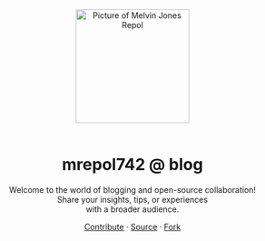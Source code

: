 <div align="center">
    <img align="center" src="/images/melvin-jones-repol.circle.png" alt="Picture of Melvin Jones Repol" width="200"><br><br>
    <h1>mrepol742 @ blog</h1>
    <p>Welcome to the world of blogging and open-source collaboration!<br> Share your insights, tips, or experiences<br> with a broader audience.</p>
    <a href="/blog/post/2024/01/06/building-a-blog-with-vuepress/">Contribute</a> · <a href="https://github.com/mrepol742/blog">Source</a> · <a href="https://github.com/mrepol742/blog/fork">Fork</a>
</div>